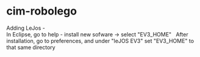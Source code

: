 # cim-robolego

Adding LeJos -  
In Eclipse, go to help - install new sofware -> select "EV3_HOME"  
After installation, go to preferences, and under "leJOS EV3" set "EV3_HOME" to that same directory
